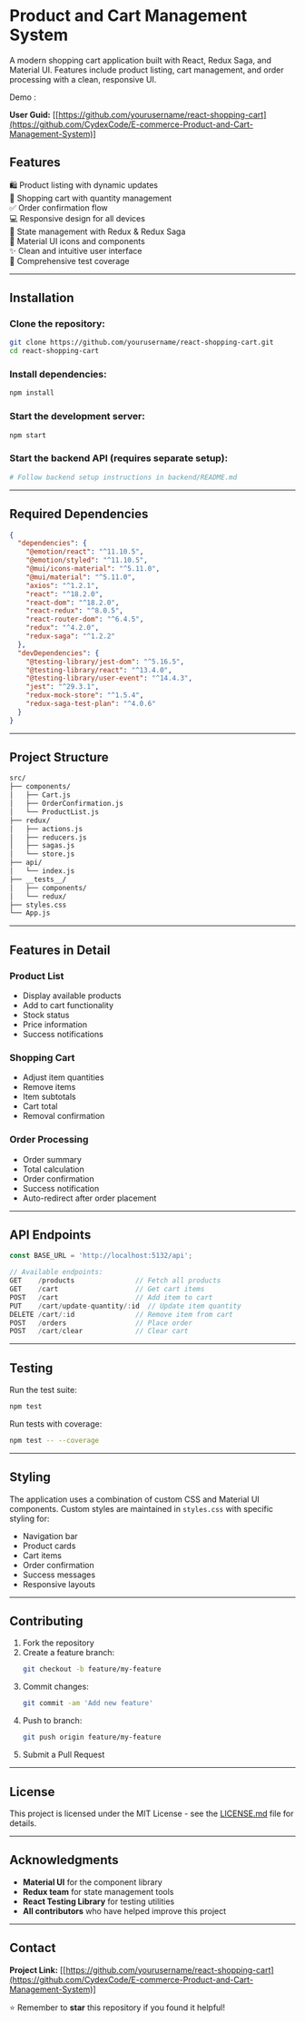 # Product and Cart Management System

A modern shopping cart application built with React, Redux Saga, and Material UI. Features include product listing, cart management, and order processing with a clean, responsive UI.

Demo : 

**User Guid:** [[https://github.com/yourusername/react-shopping-cart](https://github.com/CydexCode/E-commerce-Product-and-Cart-Management-System)]


## Features

🛍️ Product listing with dynamic updates  
🛒 Shopping cart with quantity management  
✅ Order confirmation flow  
💻 Responsive design for all devices  
🎯 State management with Redux & Redux Saga  
🎨 Material UI icons and components  
✨ Clean and intuitive user interface  
🧪 Comprehensive test coverage  

---

## Installation

### Clone the repository:
```bash
git clone https://github.com/yourusername/react-shopping-cart.git
cd react-shopping-cart
```

### Install dependencies:
```bash
npm install
```

### Start the development server:
```bash
npm start
```

### Start the backend API (requires separate setup):
```bash
# Follow backend setup instructions in backend/README.md
```

---

## Required Dependencies

```json
{
  "dependencies": {
    "@emotion/react": "^11.10.5",
    "@emotion/styled": "^11.10.5",
    "@mui/icons-material": "^5.11.0",
    "@mui/material": "^5.11.0",
    "axios": "^1.2.1",
    "react": "^18.2.0",
    "react-dom": "^18.2.0",
    "react-redux": "^8.0.5",
    "react-router-dom": "^6.4.5",
    "redux": "^4.2.0",
    "redux-saga": "^1.2.2"
  },
  "devDependencies": {
    "@testing-library/jest-dom": "^5.16.5",
    "@testing-library/react": "^13.4.0",
    "@testing-library/user-event": "^14.4.3",
    "jest": "^29.3.1",
    "redux-mock-store": "^1.5.4",
    "redux-saga-test-plan": "^4.0.6"
  }
}
```

---

## Project Structure

```bash
src/
├── components/
│   ├── Cart.js
│   ├── OrderConfirmation.js
│   └── ProductList.js
├── redux/
│   ├── actions.js
│   ├── reducers.js
│   ├── sagas.js
│   └── store.js
├── api/
│   └── index.js
├── __tests__/
│   ├── components/
│   └── redux/
├── styles.css
└── App.js
```

---

## Features in Detail

### Product List
- Display available products
- Add to cart functionality
- Stock status
- Price information
- Success notifications

### Shopping Cart
- Adjust item quantities
- Remove items
- Item subtotals
- Cart total
- Removal confirmation

### Order Processing
- Order summary
- Total calculation
- Order confirmation
- Success notification
- Auto-redirect after order placement

---

## API Endpoints

```javascript
const BASE_URL = 'http://localhost:5132/api';

// Available endpoints:
GET    /products               // Fetch all products
GET    /cart                   // Get cart items
POST   /cart                   // Add item to cart
PUT    /cart/update-quantity/:id  // Update item quantity
DELETE /cart/:id               // Remove item from cart
POST   /orders                 // Place order
POST   /cart/clear             // Clear cart
```

---

## Testing

Run the test suite:
```bash
npm test
```

Run tests with coverage:
```bash
npm test -- --coverage
```

---

## Styling

The application uses a combination of custom CSS and Material UI components. Custom styles are maintained in `styles.css` with specific styling for:

- Navigation bar
- Product cards
- Cart items
- Order confirmation
- Success messages
- Responsive layouts

---

## Contributing

1. Fork the repository
2. Create a feature branch:
   ```bash
   git checkout -b feature/my-feature
   ```
3. Commit changes:
   ```bash
   git commit -am 'Add new feature'
   ```
4. Push to branch:
   ```bash
   git push origin feature/my-feature
   ```
5. Submit a Pull Request

---

## License

This project is licensed under the MIT License - see the [LICENSE.md](LICENSE.md) file for details.

---

## Acknowledgments

- **Material UI** for the component library  
- **Redux team** for state management tools  
- **React Testing Library** for testing utilities  
- **All contributors** who have helped improve this project  

---

## Contact

**Project Link:** [[https://github.com/yourusername/react-shopping-cart](https://github.com/CydexCode/E-commerce-Product-and-Cart-Management-System)]

⭐ Remember to **star** this repository if you found it helpful!
